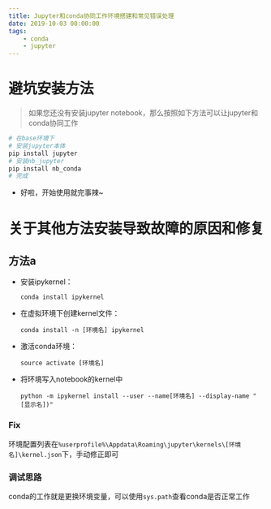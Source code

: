 ```yaml
---
title: Jupyter和conda协同工作环境搭建和常见错误处理
date: 2019-10-03 00:00:00
tags: 
	- conda
	- jupyter
---
```

# 避坑安装方法

> 如果您还没有安装jupyter notebook，那么按照如下方法可以让jupyter和conda协同工作

``` bash
# 在base环境下
# 安装jupyter本体
pip install jupyter
# 安装nb_jupyter
pip install nb_conda
# 完成
```

* 好啦，开始使用就完事辣~

# 关于其他方法安装导致故障的原因和修复

## 方法a

* 安装ipykernel：

  ```
  conda install ipykernel
  ```

* 在虚拟环境下创建kernel文件：

  ```
  conda install -n [环境名] ipykernel
  ```

* 激活conda环境： 

  ```
  source activate [环境名]
  ```

* 将环境写入notebook的kernel中
	```
	python -m ipykernel install --user --name[环境名] --display-name "[显示名])"
	```

### Fix

环境配置列表在```%userprofile%\Appdata\Roaming\jupyter\kernels\[环境名]\kernel.json```下，手动修正即可

### 调试思路

conda的工作就是更换环境变量，可以使用```sys.path```查看conda是否正常工作